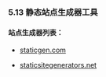 ### 5.13 静态站点生成器工具

#### 站点生成器列表：

*   [staticgen.com](https://www.staticgen.com/)

*   [staticsitegenerators.net](https://staticsitegenerators.net/)